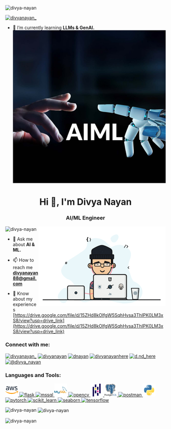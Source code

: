 <p align="left"> <img src="https://komarev.com/ghpvc/?username=divya-nayan&label=Profile%20views&color=0e75b6&style=flat" alt="divya-nayan" /> </p>

<p align="left"> <a href="https://twitter.com/divyanayan_" target="blank"><img src="https://img.shields.io/twitter/follow/divyanayan_?logo=twitter&style=for-the-badge" alt="divyanayan_" /></a> </p>

- 🌱 I’m currently learning **LLMs & GenAI.**
![Header](./AIML.jpg)
<h1 align="center">Hi 👋, I'm Divya Nayan</h1>
<h3 align="center">AI/ML Engineer</h3>

<img align="right" alt="Coding" width="400" src="https://raw.githubusercontent.com/imakshath/imakshath/master/1%20IRGHmiGsa16stedQvIaZfw.gif">

<p align="left"> <img src="https://komarev.com/ghpvc/?username=divya-nayan&label=Profile%20views&color=0e75b6&style=flat" alt="divya-nayan" /> </p>


- 💬 Ask me about **AI & ML.**

- 📫 How to reach me **divyanayan88@gmail.com**

- 📄 Know about my experiences [https://drive.google.com/file/d/15ZHd8kOlfgW5SqhHvsa3ThIPK0LM3xS8/view?usp=drive_link](https://drive.google.com/file/d/15ZHd8kOlfgW5SqhHvsa3ThIPK0LM3xS8/view?usp=drive_link)

<h3 align="left">Connect with me:</h3>
<p align="left">
<a href="https://twitter.com/divyanayan_" target="blank"><img align="center" src="https://raw.githubusercontent.com/rahuldkjain/github-profile-readme-generator/master/src/images/icons/Social/twitter.svg" alt="divyanayan_" height="30" width="40" /></a>
<a href="https://linkedin.com/in/divyanayan" target="blank"><img align="center" src="https://raw.githubusercontent.com/rahuldkjain/github-profile-readme-generator/master/src/images/icons/Social/linked-in-alt.svg" alt="divyanayan" height="30" width="40" /></a>
<a href="https://kaggle.com/dnayan" target="blank"><img align="center" src="https://raw.githubusercontent.com/rahuldkjain/github-profile-readme-generator/master/src/images/icons/Social/kaggle.svg" alt="dnayan" height="30" width="40" /></a>
<a href="https://fb.com/divyanayanhere" target="blank"><img align="center" src="https://raw.githubusercontent.com/rahuldkjain/github-profile-readme-generator/master/src/images/icons/Social/facebook.svg" alt="divyanayanhere" height="30" width="40" /></a>
<a href="https://instagram.com/d.nd_here" target="blank"><img align="center" src="https://raw.githubusercontent.com/rahuldkjain/github-profile-readme-generator/master/src/images/icons/Social/instagram.svg" alt="d.nd_here" height="30" width="40" /></a>
<a href="https://www.hackerearth.com/@divya_nayan" target="blank"><img align="center" src="https://raw.githubusercontent.com/rahuldkjain/github-profile-readme-generator/master/src/images/icons/Social/hackerearth.svg" alt="@divya_nayan" height="30" width="40" /></a>
</p>

<h3 align="left">Languages and Tools:</h3>
<p align="left"> <a href="https://aws.amazon.com" target="_blank" rel="noreferrer"> <img src="https://raw.githubusercontent.com/devicons/devicon/master/icons/amazonwebservices/amazonwebservices-original-wordmark.svg" alt="aws" width="40" height="40"/> </a> <a href="https://flask.palletsprojects.com/" target="_blank" rel="noreferrer"> <img src="https://www.vectorlogo.zone/logos/pocoo_flask/pocoo_flask-icon.svg" alt="flask" width="40" height="40"/> </a> <a href="https://www.microsoft.com/en-us/sql-server" target="_blank" rel="noreferrer"> <img src="https://www.svgrepo.com/show/303229/microsoft-sql-server-logo.svg" alt="mssql" width="40" height="40"/> </a> <a href="https://www.mysql.com/" target="_blank" rel="noreferrer"> <img src="https://raw.githubusercontent.com/devicons/devicon/master/icons/mysql/mysql-original-wordmark.svg" alt="mysql" width="40" height="40"/> </a> <a href="https://opencv.org/" target="_blank" rel="noreferrer"> <img src="https://www.vectorlogo.zone/logos/opencv/opencv-icon.svg" alt="opencv" width="40" height="40"/> </a> <a href="https://pandas.pydata.org/" target="_blank" rel="noreferrer"> <img src="https://raw.githubusercontent.com/devicons/devicon/2ae2a900d2f041da66e950e4d48052658d850630/icons/pandas/pandas-original.svg" alt="pandas" width="40" height="40"/> </a> <a href="https://www.postgresql.org" target="_blank" rel="noreferrer"> <img src="https://raw.githubusercontent.com/devicons/devicon/master/icons/postgresql/postgresql-original-wordmark.svg" alt="postgresql" width="40" height="40"/> </a> <a href="https://postman.com" target="_blank" rel="noreferrer"> <img src="https://www.vectorlogo.zone/logos/getpostman/getpostman-icon.svg" alt="postman" width="40" height="40"/> </a> <a href="https://www.python.org" target="_blank" rel="noreferrer"> <img src="https://raw.githubusercontent.com/devicons/devicon/master/icons/python/python-original.svg" alt="python" width="40" height="40"/> </a> <a href="https://pytorch.org/" target="_blank" rel="noreferrer"> <img src="https://www.vectorlogo.zone/logos/pytorch/pytorch-icon.svg" alt="pytorch" width="40" height="40"/> </a> <a href="https://scikit-learn.org/" target="_blank" rel="noreferrer"> <img src="https://upload.wikimedia.org/wikipedia/commons/0/05/Scikit_learn_logo_small.svg" alt="scikit_learn" width="40" height="40"/> </a> <a href="https://seaborn.pydata.org/" target="_blank" rel="noreferrer"> <img src="https://seaborn.pydata.org/_images/logo-mark-lightbg.svg" alt="seaborn" width="40" height="40"/> </a> <a href="https://www.tensorflow.org" target="_blank" rel="noreferrer"> <img src="https://www.vectorlogo.zone/logos/tensorflow/tensorflow-icon.svg" alt="tensorflow" width="40" height="40"/> </a> </p>

<p><img align="left" src="https://github-readme-stats.vercel.app/api/top-langs?username=divya-nayan&show_icons=true&locale=en&layout=compact" alt="divya-nayan" /></p>

<p>&nbsp;<img align="center" src="https://github-readme-stats.vercel.app/api?username=divya-nayan&show_icons=true&locale=en" alt="divya-nayan" /></p>

<p><img align="center" src="https://github-readme-streak-stats.herokuapp.com/?user=divya-nayan&" alt="divya-nayan" /></p>
